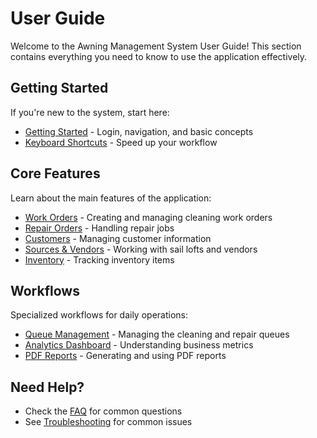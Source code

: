 # User Guide

Welcome to the Awning Management System User Guide! This section contains everything you need to know to use the application effectively.

## Getting Started

If you're new to the system, start here:

- [Getting Started](getting-started.md) - Login, navigation, and basic concepts
- [Keyboard Shortcuts](keyboard-shortcuts.md) - Speed up your workflow

## Core Features

Learn about the main features of the application:

- [Work Orders](work-orders.md) - Creating and managing cleaning work orders
- [Repair Orders](repair-orders.md) - Handling repair jobs
- [Customers](customers.md) - Managing customer information
- [Sources & Vendors](sources.md) - Working with sail lofts and vendors
- [Inventory](inventory.md) - Tracking inventory items

## Workflows

Specialized workflows for daily operations:

- [Queue Management](queue.md) - Managing the cleaning and repair queues
- [Analytics Dashboard](analytics.md) - Understanding business metrics
- [PDF Reports](pdf-reports.md) - Generating and using PDF reports

## Need Help?

- Check the [FAQ](../reference/faq.md) for common questions
- See [Troubleshooting](../reference/troubleshooting.md) for common issues

